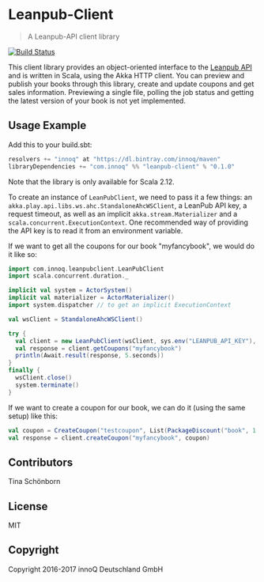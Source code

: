 # Leanpub-Client
> A Leanpub-API client library

[![Build Status](https://travis-ci.org/innoq/leanpub-client.svg?branch=master)](https://travis-ci.org/innoq/leanpub-client)

This client library provides an object-oriented interface to the [Leanpub API](https://leanpub.com/help/api)
and is written in Scala, using the Akka HTTP client. You can preview and publish your books through this library, create and update coupons
and get sales information. Previewing a single file, polling the job status and getting the latest version of your book is not yet implemented.

## Usage Example

Add this to your build.sbt:
```scala
resolvers += "innoq" at "https://dl.bintray.com/innoq/maven"
libraryDependencies += "com.innoq" %% "leanpub-client" % "0.1.0"
```
Note that the library is only available for Scala 2.12.

To create an instance of `LeanPubClient`, we need to pass it a few things: an `akka.play.api.libs.ws.ahc.StandaloneAhcWSClient`, a LeanPub API key, a request timeout, as well as
an implicit `akka.stream.Materializer` and a `scala.concurrent.ExecutionContext`.
One recommended way of providing the API key is to read it from an environment
variable.

If we want to get all the coupons for our book "myfancybook", we would do it
like so:

```scala
import com.innoq.leanpubclient.LeanPubClient
import scala.concurrent.duration._

implicit val system = ActorSystem()
implicit val materializer = ActorMaterializer()
import system.dispatcher // to get an implicit ExecutionContext

val wsClient = StandaloneAhcWSClient()

try {
  val client = new LeanPubClient(wsClient, sys.env("LEANPUB_API_KEY"), 2000.millis)
  val response = client.getCoupons("myfancybook")
  println(Await.result(response, 5.seconds))
}
finally {
  wsClient.close()
  system.terminate()
}
```

If we want to create a coupon for our book, we can do it (using the same setup)
like this:

```scala
val coupon = CreateCoupon("testcoupon", List(PackageDiscount("book", 1.0)), LocalDate.of(2016, 7, 1))
val response = client.createCoupon("myfancybook", coupon)
```

## Contributors

Tina Schönborn

## License

MIT 

## Copyright

Copyright 2016-2017 innoQ Deutschland GmbH
